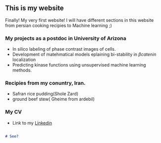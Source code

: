 ## This is my website

Finally! My very first website! 
I will have different sections in this website from persian cooking recipies to Machine learning ;)

### My projects as a postdoc in University of Arizona
  * In silico labeling of phase contrast images of cells. 
  * Development of matehmatical models eplaining bi-stability in $\beta catenin$ localization
  * Predicting kinase functions using unsupervised machine learning methods. 

### Recipies from my conuntry, Iran. 
 * Safran rice pudding(Shole Zard)
 * ground beef stew( Gheime from ardebil)
 
### My CV
 * Link to my [Linkedin](https://www.linkedin.com/in/elahehalizadeh/)
 
 
 ```markdown

 # See?
 
 
